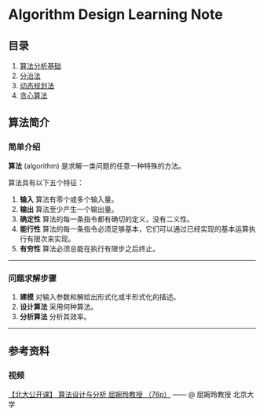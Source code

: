# Algorithm Design Learning Note

## 目录

1. [算法分析基础](index/algorithm-analysis-basic.md)
2. [分治法](index/divideConquer.md)
3. [动态规划法](index/dynamic.md)
4. [贪心算法](index/greedy.md)

## 算法简介

### 简单介绍

**算法** (algorithm) 是求解一类问题的任意一种特殊的方法。

算法具有以下五个特征：

1. **输入** 算法有零个或多个输入量。
2. **输出** 算法至少产生一个输出量。
3. **确定性** 算法的每一条指令都有确切的定义，没有二义性。
4. **能行性** 算法的每一条指令必须足够基本，它们可以通过已经实现的基本运算执行有限次来实现。
5. **有穷性** 算法必须总能在执行有限步之后终止。

---

### 问题求解步骤

1. **建模** 对输入参数和解给出形式化或半形式化的描述。
2. **设计算法** 采用何种算法。
3. **分析算法** 分析其效率。

---

## 参考资料

### 视频

[【北大公开课】 算法设计与分析 屈婉玲教授 （76p）](https://www.bilibili.com/video/BV1Ls411W7PB) —— @ 屈婉玲教授 北京大学
